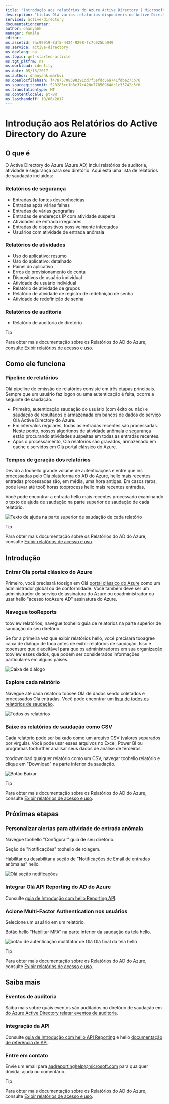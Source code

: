 ```yaml
---
title: "Introdução aos relatórios do Azure Active Directory | Microsoft Docs"
description: "Listas Olá vários relatórios disponíveis no Active Directory do Azure reporting"
services: active-directory
documentationcenter: 
author: dhanyahk
manager: femila
editor: 
ms.assetid: 7ac99919-8df5-4424-9298-fc7c025ba949
ms.service: active-directory
ms.devlang: na
ms.topic: get-started-article
ms.tgt_pltfrm: na
ms.workload: identity
ms.date: 05/16/2017
ms.author: dhanyahk;markvi
ms.openlocfilehash: f47875708398391dd7f3efdc56a741fdba273b76
ms.sourcegitcommit: 523283cc1b3c37c428e77850964dc1c33742c5f0
ms.translationtype: MT
ms.contentlocale: pt-BR
ms.lasthandoff: 10/06/2017
---
```

# <a name="getting-started-with-azure-active-directory-reporting"></a>Introdução aos Relatórios do Active Directory do Azure
## <a name="what-it-is"></a>O que é
O Active Directory do Azure (Azure AD) inclui relatórios de auditoria, atividade e segurança para seu diretório. Aqui está uma lista de relatórios de saudação incluídos:

### <a name="security-reports"></a>Relatórios de segurança
* Entradas de fontes desconhecidas
* Entradas após várias falhas
* Entradas de várias geografias
* Entradas de endereços IP com atividade suspeita
* Atividades de entrada irregulares
* Entradas de dispositivos possivelmente infectados
* Usuários com atividade de entrada anômala

### <a name="activity-reports"></a>Relatórios de atividades
* Uso do aplicativo: resumo
* Uso do aplicativo: detalhado
* Painel do aplicativo
* Erros de provisionamento de conta
* Dispositivos de usuário individual
* Atividade de usuário individual
* Relatório de atividade de grupos
* Relatório de atividade de registro de redefinição de senha
* Atividade de redefinição de senha

### <a name="audit-reports"></a>Relatórios de auditoria
* Relatório de auditoria de diretório

> [!TIP]
> Para obter mais documentação sobre os Relatórios do AD do Azure, consulte [Exibir relatórios de acesso e uso](active-directory-view-access-usage-reports.md).
> 
> 

## <a name="how-it-works"></a>Como ele funciona
### <a name="reporting-pipeline"></a>Pipeline de relatórios
Olá pipeline de emissão de relatórios consiste em três etapas principais. Sempre que um usuário faz logon ou uma autenticação é feita, ocorre a seguinte de saudação:

* Primeiro, autenticação saudação do usuário (com êxito ou não) e saudação de resultados é armazenada em bancos de dados do serviço Olá Active Directory do Azure.
* Em intervalos regulares, todas as entradas recentes são processadas. Neste ponto, nossos algoritmos de atividade anômala e segurança estão procurando atividades suspeitas em todas as entradas recentes.
* Após o processamento, Olá relatórios são gravados, armazenado em cache e servidos em Olá portal clássico do Azure.

### <a name="report-generation-times"></a>Tempos de geração dos relatórios
Devido a toohello grande volume de autenticações e entre que ins processadas pelo Olá plataforma do AD do Azure, hello mais recentes entradas processadas são, em média, uma hora antigas. Em casos raros, pode levar até too8 horas tooprocess hello mais recentes entradas.

Você pode encontrar a entrada hello mais recentes processado examinando o texto de ajuda de saudação na parte superior de saudação de cada relatório.

![Texto de ajuda na parte superior de saudação de cada relatório](./media/active-directory-reporting-getting-started/reportingWatermark.PNG)

> [!TIP]
> Para obter mais documentação sobre os Relatórios do AD do Azure, consulte [Exibir relatórios de acesso e uso](active-directory-view-access-usage-reports.md).
> 
> 

## <a name="getting-started"></a>Introdução
### <a name="sign-into-hello-azure-classic-portal"></a>Entrar Olá portal clássico do Azure
Primeiro, você precisará toosign em Olá [portal clássico do Azure](https://manage.windowsazure.com) como um administrador global ou de conformidade. Você também deve ser um administrador de serviço de assinatura do Azure ou coadministrador ou usar hello "acesso tooAzure AD" assinatura do Azure.

### <a name="navigate-tooreports"></a>Navegue tooReports
tooview relatórios, navegue toohello guia de relatórios na parte superior de saudação do seu diretório.

Se for a primeira vez que exibir relatórios hello, você precisará tooagree caixa de diálogo de tooa antes de exibir relatórios de saudação. Isso é tooensure que é aceitável para que os administradores em sua organização tooview esses dados, que podem ser considerados informações particulares em alguns países.

![Caixa de diálogo](./media/active-directory-reporting-getting-started/dialogBox.png)

### <a name="explore-each-report"></a>Explore cada relatório
Navegue até cada relatório toosee Olá de dados sendo coletados e processados Olá entradas. Você pode encontrar um [lista de todos os relatórios de saudação](active-directory-reporting-guide.md).

![Todos os relatórios](./media/active-directory-reporting-getting-started/reportsMain.png)

### <a name="download-hello-reports-as-csv"></a>Baixe os relatórios de saudação como CSV
Cada relatório pode ser baixado como um arquivo CSV (valores separados por vírgula). Você pode usar esses arquivos no Excel, Power BI ou programas toofurther analisar seus dados de análise de terceiros.

toodownload qualquer relatório como um CSV, navegar toohello relatório e clique em "Download" na parte inferior da saudação.

![Botão Baixar](./media/active-directory-reporting-getting-started/downloadButton.png)

> [!TIP]
> Para obter mais documentação sobre os Relatórios do AD do Azure, consulte [Exibir relatórios de acesso e uso](active-directory-view-access-usage-reports.md).
> 
> 

## <a name="next-steps"></a>Próximas etapas
### <a name="customize-alerts-for-anomalous-sign-in-activity"></a>Personalizar alertas para atividade de entrada anômala
Navegue toohello "Configurar" guia de seu diretório.

Seção de "Notificações" toohello de rolagem.

Habilitar ou desabilitar a seção de "Notificações de Email de entradas anômalas" hello.

![Olá seção notificações](./media/active-directory-reporting-getting-started/notificationsSection.png)

### <a name="integrate-with-hello-azure-ad-reporting-api"></a>Integrar Olá API Reporting do AD do Azure
Consulte [guia de Introdução com hello Reporting API](active-directory-reporting-api-getting-started.md).

### <a name="engage-multi-factor-authentication-on-users"></a>Acione Multi-Factor Authentication nos usuários
Selecione um usuário em um relatório.

Botão hello "Habilitar MFA" na parte inferior da saudação da tela hello.

![botão de autenticação multifator de Olá Olá final da tela hello](./media/active-directory-reporting-getting-started/mfaButton.png)

> [!TIP]
> Para obter mais documentação sobre os Relatórios do AD do Azure, consulte [Exibir relatórios de acesso e uso](active-directory-view-access-usage-reports.md).
> 
> 

## <a name="learn-more"></a>Saiba mais
### <a name="audit-events"></a>Eventos de auditoria
Saiba mais sobre quais eventos são auditados no diretório de saudação em [do Azure Active Directory relatar eventos de auditoria](active-directory-reporting-audit-events.md).

### <a name="api-integration"></a>Integração da API
Consulte [guia de Introdução com hello API Reporting](active-directory-reporting-api-getting-started.md) e hello [documentação de referência de API](https://msdn.microsoft.com/library/azure/mt126081.aspx).

### <a name="get-in-touch"></a>Entre em contato
Envie um email para [aadreportinghelp@microsoft.com](mailto:aadreportinghelp@microsoft.com) para qualquer dúvida, ajuda ou comentário.

> [!TIP]
> Para obter mais documentação sobre os Relatórios do AD do Azure, consulte [Exibir relatórios de acesso e uso](active-directory-view-access-usage-reports.md).
> 
> 

